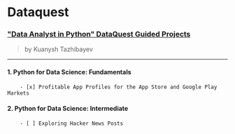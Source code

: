 # Dataquest

### ["Data Analyst in Python" DataQuest Guided Projects](https://app.dataquest.io/)
> by Kuanysh Tazhibayev
-----------
#### 1. Python for Data Science: Fundamentals
        - [x] Profitable App Profiles for the App Store and Google Play Markets
#### 2. Python for Data Science: Intermediate
        - [ ] Exploring Hacker News Posts

